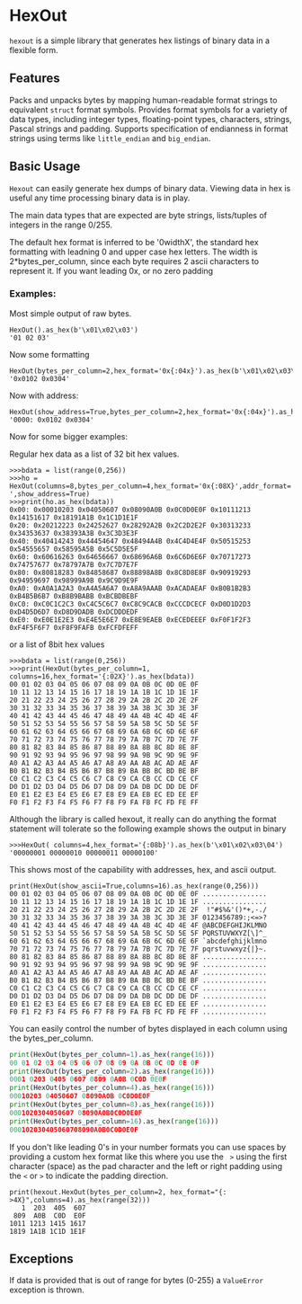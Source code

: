# HexOut

`hexout` is a simple library that generates hex listings of binary data in a flexible form.

## Features

Packs and unpacks bytes by mapping human-readable format strings to equivalent `struct` format symbols.
Provides format symbols for a variety of data types, including integer types, floating-point types,
characters, strings, Pascal strings and padding.
Supports specification of endianness in format strings using terms like `little_endian` and `big_endian`.

## Basic Usage

`Hexout` can easily generate hex dumps of binary data.  Viewing data in hex is useful any time processing
binary data is in play. 

The main data types that are expected are byte strings, lists/tuples of integers in the range 0/255. 

The default hex format is inferred to be '0widthX', the standard hex formatting with leadning 0 and
upper case hex letters.  The width is 2*bytes_per_column, since each byte requires 2 ascii characters
to represent it.  If you want leading 0x, or no zero padding

### Examples:

Most simple output of raw bytes.
```text
HexOut().as_hex(b'\x01\x02\x03')
'01 02 03'
```

Now some formatting
```text
HexOut(bytes_per_column=2,hex_format='0x{:04x}').as_hex(b'\x01\x02\x03\04')
'0x0102 0x0304'
```

Now with address:
```text
HexOut(show_address=True,bytes_per_column=2,hex_format='0x{:04x}').as_hex(b'\x01\x02\x03\04')
'0000: 0x0102 0x0304'
```

Now for some bigger examples:

Regular hex data as a list of 32 bit hex values.

```text
>>>bdata = list(range(0,256))
>>>ho = HexOut(columns=8,bytes_per_column=4,hex_format='0x{:08X}',addr_format='0x{:02X}: ',show_address=True)
>>>print(ho.as_hex(bdata))
0x00: 0x00010203 0x04050607 0x08090A0B 0x0C0D0E0F 0x10111213 0x14151617 0x18191A1B 0x1C1D1E1F
0x20: 0x20212223 0x24252627 0x28292A2B 0x2C2D2E2F 0x30313233 0x34353637 0x38393A3B 0x3C3D3E3F
0x40: 0x40414243 0x44454647 0x48494A4B 0x4C4D4E4F 0x50515253 0x54555657 0x58595A5B 0x5C5D5E5F
0x60: 0x60616263 0x64656667 0x68696A6B 0x6C6D6E6F 0x70717273 0x74757677 0x78797A7B 0x7C7D7E7F
0x80: 0x80818283 0x84858687 0x88898A8B 0x8C8D8E8F 0x90919293 0x94959697 0x98999A9B 0x9C9D9E9F
0xA0: 0xA0A1A2A3 0xA4A5A6A7 0xA8A9AAAB 0xACADAEAF 0xB0B1B2B3 0xB4B5B6B7 0xB8B9BABB 0xBCBDBEBF
0xC0: 0xC0C1C2C3 0xC4C5C6C7 0xC8C9CACB 0xCCCDCECF 0xD0D1D2D3 0xD4D5D6D7 0xD8D9DADB 0xDCDDDEDF
0xE0: 0xE0E1E2E3 0xE4E5E6E7 0xE8E9EAEB 0xECEDEEEF 0xF0F1F2F3 0xF4F5F6F7 0xF8F9FAFB 0xFCFDFEFF
```
or a list of 8bit hex values
```text
>>>bdata = list(range(0,256))
>>>print(HexOut(bytes_per_column=1, columns=16,hex_format='{:02X}').as_hex(bdata))
00 01 02 03 04 05 06 07 08 09 0A 0B 0C 0D 0E 0F
10 11 12 13 14 15 16 17 18 19 1A 1B 1C 1D 1E 1F
20 21 22 23 24 25 26 27 28 29 2A 2B 2C 2D 2E 2F
30 31 32 33 34 35 36 37 38 39 3A 3B 3C 3D 3E 3F
40 41 42 43 44 45 46 47 48 49 4A 4B 4C 4D 4E 4F
50 51 52 53 54 55 56 57 58 59 5A 5B 5C 5D 5E 5F
60 61 62 63 64 65 66 67 68 69 6A 6B 6C 6D 6E 6F
70 71 72 73 74 75 76 77 78 79 7A 7B 7C 7D 7E 7F
80 81 82 83 84 85 86 87 88 89 8A 8B 8C 8D 8E 8F
90 91 92 93 94 95 96 97 98 99 9A 9B 9C 9D 9E 9F
A0 A1 A2 A3 A4 A5 A6 A7 A8 A9 AA AB AC AD AE AF
B0 B1 B2 B3 B4 B5 B6 B7 B8 B9 BA BB BC BD BE BF
C0 C1 C2 C3 C4 C5 C6 C7 C8 C9 CA CB CC CD CE CF
D0 D1 D2 D3 D4 D5 D6 D7 D8 D9 DA DB DC DD DE DF
E0 E1 E2 E3 E4 E5 E6 E7 E8 E9 EA EB EC ED EE EF
F0 F1 F2 F3 F4 F5 F6 F7 F8 F9 FA FB FC FD FE FF
```
Although the library is called hexout, it really can do anything the format statement will tolerate
so the following example shows the output in binary

```text
>>>HexOut( columns=4,hex_format='{:08b}').as_hex(b'\x01\x02\x03\04')
'00000001 00000010 00000011 00000100'
```

This shows most of the capability with addresses, hex, and ascii output.

```text
print(HexOut(show_ascii=True,columns=16).as_hex(range(0,256)))
00 01 02 03 04 05 06 07 08 09 0A 0B 0C 0D 0E 0F ................
10 11 12 13 14 15 16 17 18 19 1A 1B 1C 1D 1E 1F ................
20 21 22 23 24 25 26 27 28 29 2A 2B 2C 2D 2E 2F  !"#$%&'()*+,-./
30 31 32 33 34 35 36 37 38 39 3A 3B 3C 3D 3E 3F 0123456789:;<=>?
40 41 42 43 44 45 46 47 48 49 4A 4B 4C 4D 4E 4F @ABCDEFGHIJKLMNO
50 51 52 53 54 55 56 57 58 59 5A 5B 5C 5D 5E 5F PQRSTUVWXYZ[\]^_
60 61 62 63 64 65 66 67 68 69 6A 6B 6C 6D 6E 6F `abcdefghijklmno
70 71 72 73 74 75 76 77 78 79 7A 7B 7C 7D 7E 7F pqrstuvwxyz{|}~.
80 81 82 83 84 85 86 87 88 89 8A 8B 8C 8D 8E 8F ................
90 91 92 93 94 95 96 97 98 99 9A 9B 9C 9D 9E 9F ................
A0 A1 A2 A3 A4 A5 A6 A7 A8 A9 AA AB AC AD AE AF ................
B0 B1 B2 B3 B4 B5 B6 B7 B8 B9 BA BB BC BD BE BF ................
C0 C1 C2 C3 C4 C5 C6 C7 C8 C9 CA CB CC CD CE CF ................
D0 D1 D2 D3 D4 D5 D6 D7 D8 D9 DA DB DC DD DE DF ................
E0 E1 E2 E3 E4 E5 E6 E7 E8 E9 EA EB EC ED EE EF ................
F0 F1 F2 F3 F4 F5 F6 F7 F8 F9 FA FB FC FD FE FF ................
```

You can easily control the number of bytes displayed in each column using the bytes_per_column.

```python
print(HexOut(bytes_per_column=1).as_hex(range(16)))
00 01 02 03 04 05 06 07 08 09 0A 0B 0C 0D 0E 0F
print(HexOut(bytes_per_column=2).as_hex(range(16)))
0001 0203 0405 0607 0809 0A0B 0C0D 0E0F
print(HexOut(bytes_per_column=4).as_hex(range(16)))
00010203 04050607 08090A0B 0C0D0E0F
print(HexOut(bytes_per_column=8).as_hex(range(16)))
0001020304050607 08090A0B0C0D0E0F
print(HexOut(bytes_per_column=16).as_hex(range(16)))
000102030405060708090A0B0C0D0E0F
```

If you don't like leading 0's in your number formats you can use spaces by providing a custom hex format
like this where you use the ` >` using the first character (space) as the pad character and the left or
right padding using the `<` or `>` to indicate the padding direction.

```text
print(hexout.HexOut(bytes_per_column=2, hex_format="{: >4X}",columns=4).as_hex(range(32)))
   1  203  405  607
 809  A0B  C0D  E0F
1011 1213 1415 1617
1819 1A1B 1C1D 1E1F
```


## Exceptions
If data is provided that is out of range for bytes (0-255) a `ValueError` exception is thrown.



